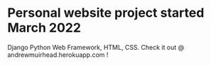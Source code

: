 # Personal website project started March 2022
 Django Python Web Framework, HTML, CSS. Check it out @ andrewmuirhead.herokuapp.com !

